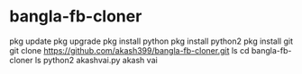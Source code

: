 # bangla-fb-cloner
pkg update
pkg upgrade
pkg install python
pkg install python2
pkg install git
git clone https://github.com/akash399/bangla-fb-cloner.git
ls
cd bangla-fb-cloner
ls
python2 akashvai.py
akash
vai
